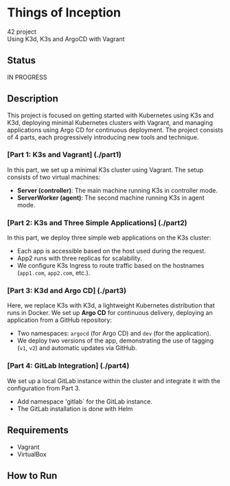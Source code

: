 # Things of Inception

42 project <br>
Using K3d, K3s and ArgoCD with Vagrant

## Status

IN PROGRESS

## Description

This project is focused on getting started with Kubernetes using K3s and K3d, deploying minimal Kubernetes clusters with Vagrant, and managing applications using Argo CD for continuous deployment.
The project consists of 4 parts, each progressively introducing new tools and technique.

### [Part 1: K3s and Vagrant] (./part1)

In this part, we set up a minimal K3s cluster using Vagrant. The setup consists of two virtual machines:
- **Server (controller)**: The main machine running K3s in controller mode.
- **ServerWorker (agent)**: The second machine running K3s in agent mode.

### [Part 2: K3s and Three Simple Applications] (./part2)

In this part, we deploy three simple web applications on the K3s cluster:
- Each app is accessible based on the host used during the request.
- App2 runs with three replicas for scalability.
- We configure K3s Ingress to route traffic based on the hostnames (`app1.com`, `app2.com`, etc.).

### [Part 3: K3d and Argo CD] (./part3)

Here, we replace K3s with K3d, a lightweight Kubernetes distribution that runs in Docker. We set up **Argo CD** for continuous delivery, deploying an application from a GitHub repository:
- Two namespaces: `argocd` (for Argo CD) and `dev` (for the application).
- We deploy two versions of the app, demonstrating the use of tagging (`v1`, `v2`) and automatic updates via GitHub.

### [Part 4: GitLab Integration] (./part4)

We set up a local GitLab instance within the cluster and integrate it with the configuration from Part 3.
- Add namespace 'gitlab` for the GitLab instance.
- The GitLab installation is done with Helm

## Requirements

- Vagrant
- VirtualBox

## How to Run


